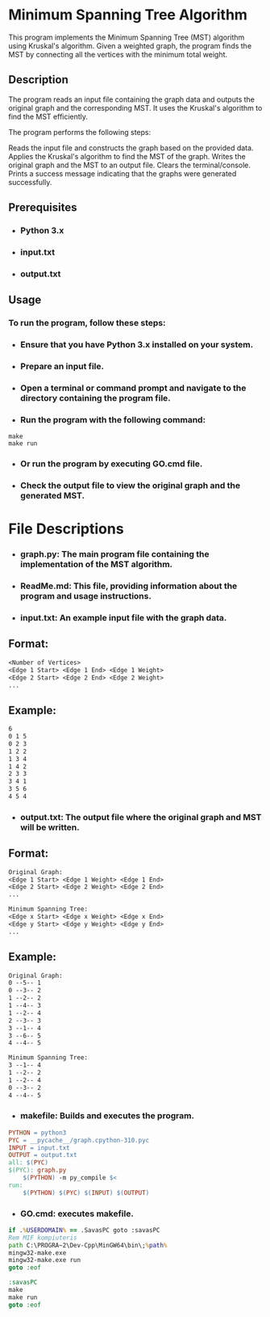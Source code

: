 # **Minimum Spanning Tree Algorithm**

This program implements the Minimum Spanning Tree (MST) algorithm using Kruskal's algorithm. Given a weighted graph, the program finds the MST by connecting all the vertices with the minimum total weight.

## **Description**

The program reads an input file containing the graph data and outputs the original graph and the corresponding MST. It uses the Kruskal's algorithm to find the MST efficiently.

The program performs the following steps:

Reads the input file and constructs the graph based on the provided data.
Applies the Kruskal's algorithm to find the MST of the graph.
Writes the original graph and the MST to an output file.
Clears the terminal/console.
Prints a success message indicating that the graphs were generated successfully.

## **Prerequisites**

- ### Python 3.x
- ### input.txt
- ### output.txt

## **Usage**

### **To run the program, follow these steps:**

- ### Ensure that you have Python 3.x installed on your system.

- ### Prepare an input file.

- ### Open a terminal or command prompt and navigate to the directory containing the program file.

- ### Run the program with the following command:

```shell
make
make run
```

- ### Or run the program by executing GO.cmd file.

- ### Check the output file to view the original graph and the generated MST.

# **File Descriptions**
- ### graph.py: The main program file containing the implementation of the MST algorithm.
- ### ReadMe.md: This file, providing information about the program and usage instructions.
- ### input.txt: An example input file with the graph data.

## **Format:**

```txt
<Number of Vertices>
<Edge 1 Start> <Edge 1 End> <Edge 1 Weight>
<Edge 2 Start> <Edge 2 End> <Edge 2 Weight>
...
```

## **Example:**

```txt
6
0 1 5
0 2 3
1 2 2
1 3 4
1 4 2
2 3 3
3 4 1
3 5 6
4 5 4
```

- ### output.txt: The output file where the original graph and MST will be written.

## **Format:**

```txt
Original Graph:
<Edge 1 Start> <Edge 1 Weight> <Edge 1 End> 
<Edge 2 Start> <Edge 2 Weight> <Edge 2 End> 
...

Minimum Spanning Tree:
<Edge x Start> <Edge x Weight> <Edge x End> 
<Edge y Start> <Edge y Weight> <Edge y End> 
...
```

## **Example:**

```txt
Original Graph:
0 --5-- 1
0 --3-- 2
1 --2-- 2
1 --4-- 3
1 --2-- 4
2 --3-- 3
3 --1-- 4
3 --6-- 5
4 --4-- 5

Minimum Spanning Tree:
3 --1-- 4
1 --2-- 2
1 --2-- 4
0 --3-- 2
4 --4-- 5
```

- ### makefile: Builds and executes the program.

```makefile
PYTHON = python3
PYC = __pycache__/graph.cpython-310.pyc
INPUT = input.txt
OUTPUT = output.txt
all: $(PYC)
$(PYC): graph.py
	$(PYTHON) -m py_compile $<
run:
	$(PYTHON) $(PYC) $(INPUT) $(OUTPUT)
```

- ### GO.cmd: executes makefile.

```cmd
if .%USERDOMAIN% == .SavasPC goto :savasPC
Rem MIF kompiuteris
path C:\PROGRA~2\Dev-Cpp\MinGW64\bin\;%path%
mingw32-make.exe
mingw32-make.exe run
goto :eof

:savasPC
make
make run
goto :eof
```
